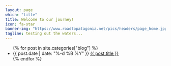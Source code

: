 ```yaml
---
layout: page
which: "title"
title: Welcome to our journey!
icon: fa-star
banner-img: "https://www.roadtopatagonia.net/pics/headers/page_home.jpg"
tagline: testing out the waters...
---
```


<ul class="listing">
	{% for post in site.categories["blog"] %}
		<li class="blog-list">
			<span>{{ post.date | date: "%-d %B %Y" }}</span>
			<a href="{{ post.url }}">{{ post.title }}</a>
		</li>
	{% endfor %}
</ul>